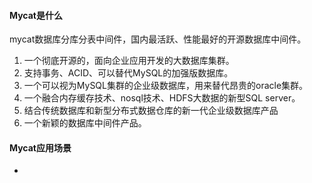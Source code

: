 #### Mycat是什么
mycat数据库分库分表中间件，国内最活跃、性能最好的开源数据库中间件。
1. 一个彻底开源的，面向企业应用开发的大数据库集群。
2. 支持事务、ACID、可以替代MySQL的加强版数据库。
3. 一个可以视为MySQL集群的企业级数据库，用来替代昂贵的oracle集群。
4. 一个融合内存缓存技术、nosql技术、HDFS大数据的新型SQL server。
5. 结合传统数据库和新型分布式数据仓库的新一代企业级数据库产品
6. 一个新颖的数据库中间件产品。
	
#### Mycat应用场景
- 